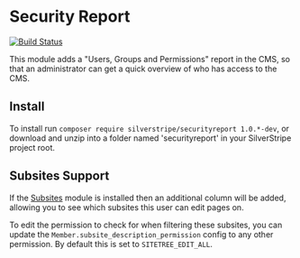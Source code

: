 # Security Report

[![Build Status](https://travis-ci.org/silverstripe/silverstripe-securityreport.svg)](https://travis-ci.org/silverstripe/silverstripe-securityreport)

This module adds a "Users, Groups and Permissions" report in the CMS, so that
an administrator can get a quick overview of who has access to the CMS.

## Install

To install run `composer require silverstripe/securityreport 1.0.*-dev`, or download
and unzip into a folder named 'securityreport' in your SilverStripe project root.

## Subsites Support

If the [Subsites](https://github.com/silverstripe/silverstripe-subsites) module is installed
then an additional column will be added, allowing you to see which subsites this user 
can edit pages on.

To edit the permission to check for when filtering these subsites, you can update the
`Member.subsite_description_permission` config to any other permission. By default this
is set to `SITETREE_EDIT_ALL`.
